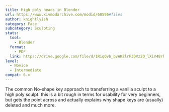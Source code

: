 ```yaml
---
title: High poly heads in Blender
url: https://www.xivmodarchive.com/modid/68596#files
author: knightlyish
category: Face
subcategory: Sculpting
stats:
  tool:
    - Blender
  format:
    - PDF
  link: https://drive.google.com/file/d/1RiqOvb_bvAKZlrFJDVz2O_lXiV48rhzZ/view
level:
  - Novice
  - Intermediate
compat: 6.x
---
```

The common No-shape key approach to transferring a vanilla sculpt to a high poly sculpt. this is a bit rough in terms for usability for very beginners, but gets the point across and actually explains why shape keys are (usually) deleted and much more.